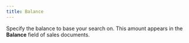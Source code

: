 ```yaml
---
title: Balance
---
```



Specify the balance to base your search on. This amount appears in the  **Balance** field of sales documents.
